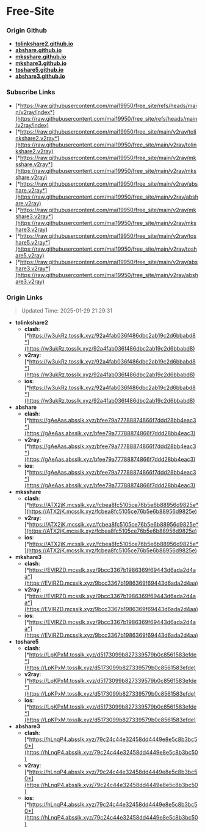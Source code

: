 # Free-Site

### Origin Github

- [**tolinkshare2.github.io**](https://github.com/tolinkshare2/tolinkshare2.github.io)
- [**abshare.github.io**](https://github.com/abshare/abshare.github.io)
- [**mksshare.github.io**](https://github.com/mksshare/mksshare.github.io)
- [**mkshare3.github.io**](https://github.com/mkshare3/mkshare3.github.io)
- [**toshare5.github.io**](https://github.com/toshare5/toshare5.github.io)
- [**abshare3.github.io**](https://github.com/abshare3/abshare3.github.io)

### Subscribe Links

- [*https://raw.githubusercontent.com/mai19950/free_site/refs/heads/main/v2ray/index*](https://raw.githubusercontent.com/mai19950/free_site/refs/heads/main/v2ray/index)
- [*https://raw.githubusercontent.com/mai19950/free_site/main/v2ray/tolinkshare2.v2ray*](https://raw.githubusercontent.com/mai19950/free_site/main/v2ray/tolinkshare2.v2ray)
- [*https://raw.githubusercontent.com/mai19950/free_site/main/v2ray/mksshare.v2ray*](https://raw.githubusercontent.com/mai19950/free_site/main/v2ray/mksshare.v2ray)
- [*https://raw.githubusercontent.com/mai19950/free_site/main/v2ray/abshare.v2ray*](https://raw.githubusercontent.com/mai19950/free_site/main/v2ray/abshare.v2ray)
- [*https://raw.githubusercontent.com/mai19950/free_site/main/v2ray/mkshare3.v2ray*](https://raw.githubusercontent.com/mai19950/free_site/main/v2ray/mkshare3.v2ray)
- [*https://raw.githubusercontent.com/mai19950/free_site/main/v2ray/toshare5.v2ray*](https://raw.githubusercontent.com/mai19950/free_site/main/v2ray/toshare5.v2ray)
- [*https://raw.githubusercontent.com/mai19950/free_site/main/v2ray/abshare3.v2ray*](https://raw.githubusercontent.com/mai19950/free_site/main/v2ray/abshare3.v2ray)

### Origin Links

> Updated Time: 2025-01-29 21:29:31

- **tolinkshare2**
  - **clash**: [*https://w3ukRz.tosslk.xyz/92a4fab036f486dbc2ab19c2d6bbabd8*](https://w3ukRz.tosslk.xyz/92a4fab036f486dbc2ab19c2d6bbabd8)
  - **v2ray**: [*https://w3ukRz.tosslk.xyz/92a4fab036f486dbc2ab19c2d6bbabd8*](https://w3ukRz.tosslk.xyz/92a4fab036f486dbc2ab19c2d6bbabd8)
  - **ios**: [*https://w3ukRz.tosslk.xyz/92a4fab036f486dbc2ab19c2d6bbabd8*](https://w3ukRz.tosslk.xyz/92a4fab036f486dbc2ab19c2d6bbabd8)
- **abshare**
  - **clash**: [*https://gAeAas.absslk.xyz/bfee79a77788874866f7ddd28bb4eac3*](https://gAeAas.absslk.xyz/bfee79a77788874866f7ddd28bb4eac3)
  - **v2ray**: [*https://gAeAas.absslk.xyz/bfee79a77788874866f7ddd28bb4eac3*](https://gAeAas.absslk.xyz/bfee79a77788874866f7ddd28bb4eac3)
  - **ios**: [*https://gAeAas.absslk.xyz/bfee79a77788874866f7ddd28bb4eac3*](https://gAeAas.absslk.xyz/bfee79a77788874866f7ddd28bb4eac3)
- **mksshare**
  - **clash**: [*https://ATX2jK.mcsslk.xyz/fcbea8fc5105ce76b5e6b88956d9825e*](https://ATX2jK.mcsslk.xyz/fcbea8fc5105ce76b5e6b88956d9825e)
  - **v2ray**: [*https://ATX2jK.mcsslk.xyz/fcbea8fc5105ce76b5e6b88956d9825e*](https://ATX2jK.mcsslk.xyz/fcbea8fc5105ce76b5e6b88956d9825e)
  - **ios**: [*https://ATX2jK.mcsslk.xyz/fcbea8fc5105ce76b5e6b88956d9825e*](https://ATX2jK.mcsslk.xyz/fcbea8fc5105ce76b5e6b88956d9825e)
- **mkshare3**
  - **clash**: [*https://EVIRZD.mcsslk.xyz/9bcc3367b1986369f69443d6ada2d4aa*](https://EVIRZD.mcsslk.xyz/9bcc3367b1986369f69443d6ada2d4aa)
  - **v2ray**: [*https://EVIRZD.mcsslk.xyz/9bcc3367b1986369f69443d6ada2d4aa*](https://EVIRZD.mcsslk.xyz/9bcc3367b1986369f69443d6ada2d4aa)
  - **ios**: [*https://EVIRZD.mcsslk.xyz/9bcc3367b1986369f69443d6ada2d4aa*](https://EVIRZD.mcsslk.xyz/9bcc3367b1986369f69443d6ada2d4aa)
- **toshare5**
  - **clash**: [*https://LpKPxM.tosslk.xyz/d5173099b827339579b0c8561583efde*](https://LpKPxM.tosslk.xyz/d5173099b827339579b0c8561583efde)
  - **v2ray**: [*https://LpKPxM.tosslk.xyz/d5173099b827339579b0c8561583efde*](https://LpKPxM.tosslk.xyz/d5173099b827339579b0c8561583efde)
  - **ios**: [*https://LpKPxM.tosslk.xyz/d5173099b827339579b0c8561583efde*](https://LpKPxM.tosslk.xyz/d5173099b827339579b0c8561583efde)
- **abshare3**
  - **clash**: [*https://hLnqP4.absslk.xyz/79c24c44e32458dd4449e8e5c8b3bc50*](https://hLnqP4.absslk.xyz/79c24c44e32458dd4449e8e5c8b3bc50)
  - **v2ray**: [*https://hLnqP4.absslk.xyz/79c24c44e32458dd4449e8e5c8b3bc50*](https://hLnqP4.absslk.xyz/79c24c44e32458dd4449e8e5c8b3bc50)
  - **ios**: [*https://hLnqP4.absslk.xyz/79c24c44e32458dd4449e8e5c8b3bc50*](https://hLnqP4.absslk.xyz/79c24c44e32458dd4449e8e5c8b3bc50)
